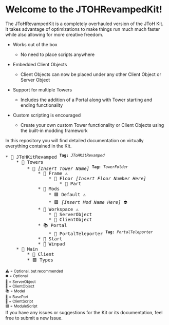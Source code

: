 # Welcome to the JTOHRevampedKit!

The JToHRevampedKit is a completely overhauled version of the JToH Kit. It takes advantage of optimizations to make things run much much faster while also allowing for more creative freedom.

* Works out of the box

    * No need to place scripts anywhere

* Embedded Client Objects

    * Client Objects can now be placed under any other Client Object or Server Object

* Support for multiple Towers

    * Includes the addition of a Portal along with Tower starting and ending functionality

* Custom scripting is encouraged

    * Create your own custom Tower functionality or Client Objects using the built-in modding framework

In this repository you will find detailed documentation on virtually everything contained in the Kit.  
<pre>
* 📁 JToHKitRevamped <sup><b>Tag:</b> <i>JToHKitRevamped</i></sup>
    * 📁 Towers
        * 📁 <i>[Insert Tower Name]</i> <sup><b>Tag:</b> <i>TowerFolder</i></sup>
            * 📁 Frame ⚠️
                * 📁 Floor <i>[Insert Floor Number Here]</i>
                    * 🔶 Part
            * 📁 Mods
                * 🟪 Default ⚠️
                * 🟪 <i>[Insert Mod Name Here]</i> ⛔️
            * 📁 Workspace ⚠️
                * 🔶 ServerObject
                * 🔷 ClientObject
            * 📚 Portal
                * 🔲 PortalTeleporter <sup><b>Tag:</b> <i>PortalTeleporter</i></sup>
            * 🔲 Start
            * 🔲 Winpad
    * 📃 Main
        * 📘 Client
        * 🟪 Types
</pre>
<sup>
⚠️ = Optional, but recommended
</br>
⛔️ = Optional
</br>
🔶 = ServerObject
</br>
🔷 = ClientObject
</br>
📚 = Model
</br>
🔲 = BasePart
</br>
📘 = ClientScript
</br>
🟪 = ModuleScript
</sup> 

</br>
If you have any issues or suggestions for the Kit or its documentation, feel free to submit a new Issue.